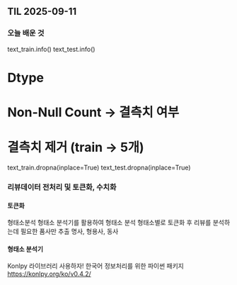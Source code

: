 ## TIL 2025-09-11

### 오늘 배운 것

text_train.info()
text_test.info()
# Dtype
# Non-Null Count -> 결측치 여부

# 결측치 제거 (train -> 5개)
text_train.dropna(inplace=True)
text_test.dropna(inplace=True)

### 리뷰데이터 전처리 및 토큰화, 수치화
#### 토큰화
형태소분석
형태소 분석기를 활용하여 형태소 분석
형태소별로 토큰화 후 리뷰를 분석하는데 필요한 품사만 추출
명사, 형용사, 동사
#### 형태소 분석기
Konlpy 라이브러리 사용하자!
한국어 정보처리를 위한 파이썬 패키지
https://konlpy.org/ko/v0.4.2/